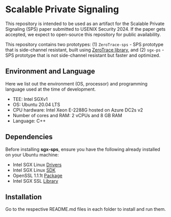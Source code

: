 # Scalable Private Signaling

This repository is intended to be used as an artifact for the Scalable Private Signaling (SPS) paper submitted to USENIX Security 2024. 
If the paper gets accepted, we expect to open-source this repository for public availability.

This repository contains two prototypes: (1) `ZeroTrace-sps` - SPS prototype that is side-channel resistant, built using [ZeroTrace library](https://github.com/sshsshy/ZeroTrace/tree/master), and (2) `sgx-ps` - SPS prototype that is not side-channel resistant but faster and optimized.

## Environment and Language

Here we list out the environment (OS, processor) and programming language used at the time of development.

  - TEE: Intel SGXv1 
  - OS: Ubuntu 20.04 LTS
  - CPU hardware: Intel Xeon E-2288G hosted on Azure DC2s v2
  - Number of cores and RAM: 2 vCPUs and 8 GB RAM
  - Language: C++

## Dependencies

Before installing **sgx-sps**, ensure you have the following already installed on your Ubuntu machine:

  - Intel SGX Linux [Drivers](https://github.com/intel/linux-sgx-driver)
  - Intel SGX Linux [SDK](https://github.com/intel/linux-sgx)
  - OpenSSL 1.1.1t [Package](https://learnubuntu.com/install-openssl/)
  - Intel SGX SSL [Library](https://github.com/intel/intel-sgx-ssl)


## Installation

Go to the respective README.md files in each folder to install and run them.
